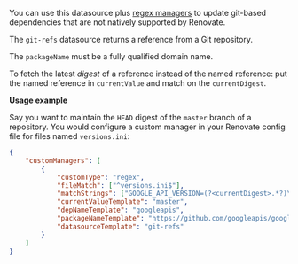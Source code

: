 You can use this datasource plus [regex managers](../../manager/regex/index.md) to update git-based dependencies that are not natively supported by Renovate.

The `git-refs` datasource returns a reference from a Git repository.

The `packageName` must be a fully qualified domain name.

To fetch the latest _digest_ of a reference instead of the named reference: put the named reference in `currentValue` and match on the `currentDigest`.

**Usage example**

Say you want to maintain the `HEAD` digest of the `master` branch of a repository.
You would configure a custom manager in your Renovate config file for files named `versions.ini`:

```json
{
    "customManagers": [
        {
            "customType": "regex",
            "fileMatch": ["^versions.ini$"],
            "matchStrings": ["GOOGLE_API_VERSION=(?<currentDigest>.*?)\\n"],
            "currentValueTemplate": "master",
            "depNameTemplate": "googleapis",
            "packageNameTemplate": "https://github.com/googleapis/googleapis",
            "datasourceTemplate": "git-refs"
        }
    ]
}
```
